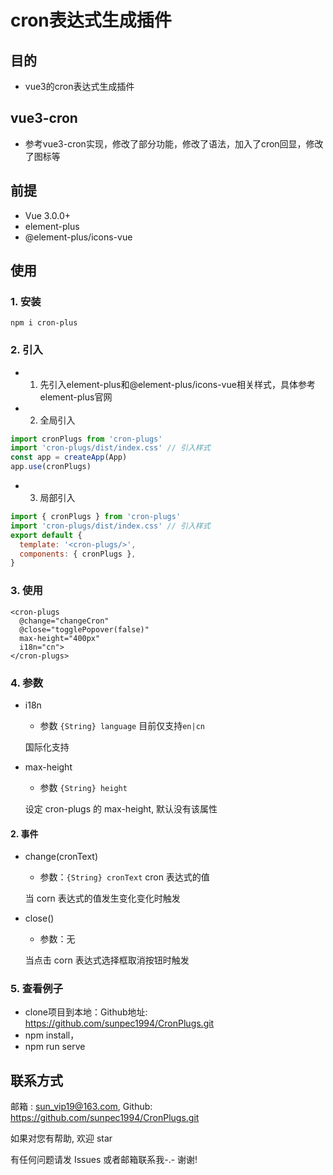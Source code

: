 # cron表达式生成插件

## 目的

- vue3的cron表达式生成插件

## vue3-cron

- 参考vue3-cron实现，修改了部分功能，修改了语法，加入了cron回显，修改了图标等

## 前提

- Vue 3.0.0+
- element-plus
- @element-plus/icons-vue

## 使用

### 1. 安装

```
npm i cron-plus
```

### 2. 引入

- 1. 先引入element-plus和@element-plus/icons-vue相关样式，具体参考element-plus官网

- 2. 全局引入

```javascript
import cronPlugs from 'cron-plugs'
import 'cron-plugs/dist/index.css' // 引入样式
const app = createApp(App)
app.use(cronPlugs)
```

- 3. 局部引入

```javascript
import { cronPlugs } from 'cron-plugs'
import 'cron-plugs/dist/index.css' // 引入样式
export default {
  template: '<cron-plugs/>',
  components: { cronPlugs },
}
```

### 3. 使用

```vue
<cron-plugs
  @change="changeCron"
  @close="togglePopover(false)"
  max-height="400px"
  i18n="cn">
</cron-plugs>
```

### 4. 参数

- i18n

  - 参数 `{String} language` 目前仅支持`en|cn`

  国际化支持

- max-height

  - 参数 `{String} height`

  设定 cron-plugs 的 max-height, 默认没有该属性

#### 2. 事件

- change(cronText)

  - 参数：`{String} cronText` cron 表达式的值

  当 corn 表达式的值发生变化变化时触发

- close()

  - 参数：无

  当点击 corn 表达式选择框取消按钮时触发

### 5. 查看例子
- clone项目到本地：Github地址: https://github.com/sunpec1994/CronPlugs.git
- npm install，
- npm run serve

## 联系方式

邮箱 : sun_vip19@163.com, Github: https://github.com/sunpec1994/CronPlugs.git

如果对您有帮助, 欢迎 star

有任何问题请发 Issues 或者邮箱联系我-.- 谢谢!
